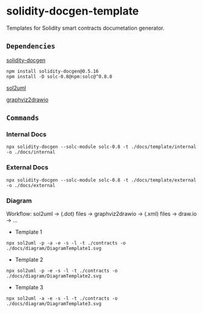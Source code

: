 # solidity-docgen-template

<p>Templates for Solidity smart contracts documetation generator.</p>

## `Dependencies`

<a href='https://github.com/OpenZeppelin/solidity-docgen' target=_blank>solidity-docgen</a>
```
npm install solidity-docgen@0.5.16
npm install -D solc-0.8@npm:solc@^0.8.0
```

<a href='https://github.com/naddison36/sol2uml' target=_blank>sol2uml</a>

<a href='https://github.com/hbmartin/graphviz2drawio' target=_blank>graphviz2drawio</a>

## `Commands`

### Internal Docs
```
npx solidity-docgen --solc-module solc-0.8 -t ./docs/template/internal -o ./docs/internal
```

### External Docs
```
npx solidity-docgen --solc-module solc-0.8 -t ./docs/template/external -o ./docs/external
```

### Diagram
Workflow: sol2uml -> (.dot) files -> graphviz2drawio -> (.xml) files -> draw.io -> ...

- Template 1
```
npx sol2uml -p -a -e -s -l -t ./contracts -o ./docs/diagram/DiagramTemplate1.svg
```

- Template 2
```
npx sol2uml -p -e -s -l -t ./contracts -o ./docs/diagram/DiagramTemplate2.svg
```

- Template 3
```
npx sol2uml -a -e -s -l -t ./contracts -o ./docs/diagram/DiagramTemplate3.svg
```
